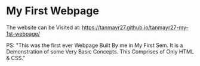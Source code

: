 # My First Webpage
The website can be Visited at: https://tanmayr27.github.io/tanmayr27-my-1st-webpage/

PS:
  "This was the first ever Webpage Built By me in My First Sem.
    It is a Demonstration of some Very Basic Concepts.
      This Comprises of Only HTML & CSS."
